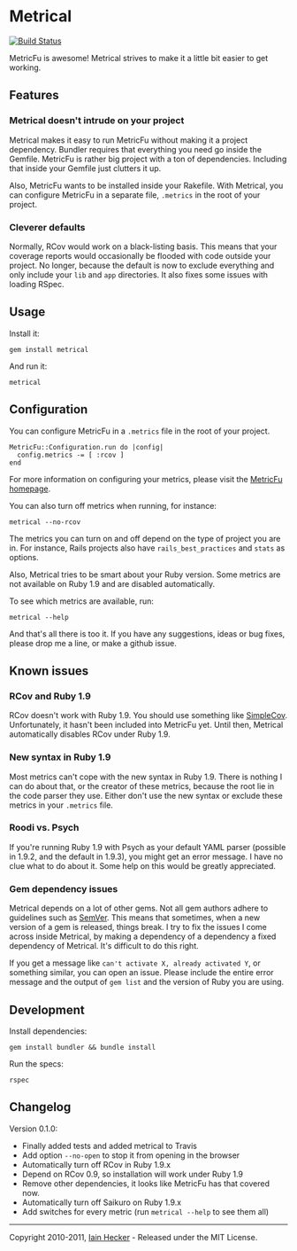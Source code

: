 # Metrical

[![Build Status](https://secure.travis-ci.org/iain/metrical.png)](http://travis-ci.org/iain/metrical)

MetricFu is awesome! Metrical strives to make it a little bit easier to get working.

## Features

### Metrical doesn't intrude on your project

Metrical makes it easy to run MetricFu without making it a project dependency. Bundler requires
that everything you need go inside the Gemfile. MetricFu is rather big project with a ton of
dependencies. Including that inside your Gemfile just clutters it up.

Also, MetricFu wants to be installed inside your Rakefile. With Metrical, you can configure MetricFu
in a separate file, `.metrics` in the root of your project.

### Cleverer defaults

Normally, RCov would work on a black-listing basis. This means that your coverage reports would
occasionally be flooded with code outside your project. No longer, because the default is now to
exclude everything and only include your `lib` and `app` directories. It also fixes some issues with
loading RSpec.

## Usage

Install it:

    gem install metrical

And run it:

    metrical

## Configuration

You can configure MetricFu in a `.metrics` file in the root of your project.

    MetricFu::Configuration.run do |config|
      config.metrics -= [ :rcov ]
    end

For more information on configuring your metrics, please visit the
[MetricFu homepage](http://metric-fu.rubyforge.org/).

You can also turn off metrics when running, for instance:

    metrical --no-rcov

The metrics you can turn on and off depend on the type of project you are in.
For instance, Rails projects also have `rails_best_practices` and `stats` as
options.

Also, Metrical tries to be smart about your Ruby version. Some metrics are not
available on Ruby 1.9 and are disabled automatically.

To see which metrics are available, run:

    metrical --help

And that's all there is too it. If you have any suggestions, ideas or bug fixes,
please drop me a line, or make a github issue.

## Known issues

### RCov and Ruby 1.9

RCov doesn't work with Ruby 1.9. You should use something like
[SimpleCov](https://github.com/colszowka/simplecov). Unfortunately, it hasn't been included into
MetricFu yet. Until then, Metrical automatically disables RCov under Ruby 1.9.

### New syntax in Ruby 1.9

Most metrics can't cope with the new syntax in Ruby 1.9. There is nothing I can do about that, or
the creator of these metrics, because the root lie in the code parser they use. Either don't use the
new syntax or exclude these metrics in your `.metrics` file.

### Roodi vs. Psych

If you're running Ruby 1.9 with Psych as your default YAML parser (possible in 1.9.2, and the
default in 1.9.3), you might get an error message. I have no clue what to do about it. Some help on
this would be greatly appreciated.

### Gem dependency issues

Metrical depends on a lot of other gems. Not all gem authors adhere to guidelines such as
[SemVer](http://semver.org/). This means that sometimes, when a new version of a gem is released,
things break. I try to fix the issues I come across inside Metrical, by making a dependency of a
dependency a fixed dependency of Metrical. It's difficult to do this right.

If you get a message like `can't activate X, already activated Y`, or something similar, you can
open an issue. Please include the entire error message and the output of `gem list` and the version
of Ruby you are using.


## Development

Install dependencies:

    gem install bundler && bundle install

Run the specs:

    rspec


## Changelog

Version 0.1.0:

* Finally added tests and added metrical to Travis
* Add option `--no-open` to stop it from opening in the browser
* Automatically turn off RCov in Ruby 1.9.x
* Depend on RCov 0.9, so installation will work under Ruby 1.9
* Remove other dependencies, it looks like MetricFu has that covered now.
* Automatically turn off Saikuro on Ruby 1.9.x
* Add switches for every metric (run `metrical --help` to see them all)

---
Copyright 2010-2011, [Iain Hecker](http://iain.nl) - Released under the MIT License.

